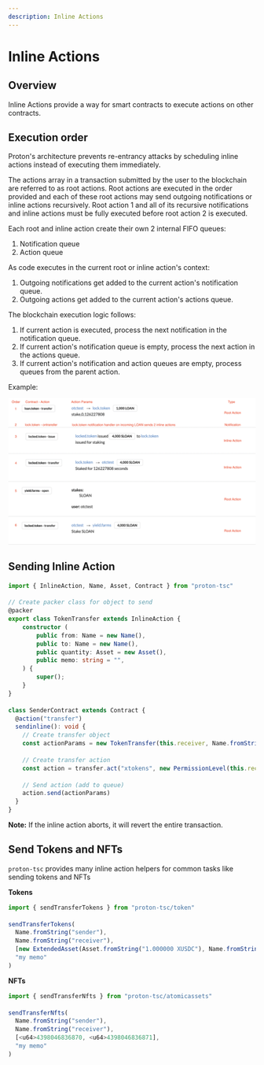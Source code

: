 ```yaml
---
description: Inline Actions
---
```



# Inline Actions

## Overview

Inline Actions provide a way for smart contracts to execute actions on other contracts.

## Execution order

Proton's architecture prevents re-entrancy attacks by scheduling inline actions instead of executing them immediately. 

The actions array in a transaction submitted by the user to the blockchain are referred to as root actions. Root actions are executed in the order provided and each of these root actions may send outgoing notifications or inline actions recursively. Root action 1 and all of its recursive notifications and inline actions must be fully executed before root action 2 is executed.

Each root and inline action create their own 2 internal FIFO queues:
1. Notification queue
2. Action queue

As code executes in the current root or inline action's context:
1. Outgoing notifications get added to the current action's notification queue.
2. Outgoing actions get added to the current action's actions queue.

The blockchain execution logic follows:
1. If current action is executed, process the next notification in the notification queue.
2. If current action's notification queue is empty, process the next action in the actions queue.
3. If current action's notification and action queues are empty, process queues from the parent action.

Example:

<img src="./images/executionOrder.png">

## Sending Inline Action

```ts
import { InlineAction, Name, Asset, Contract } from "proton-tsc"

// Create packer class for object to send
@packer
export class TokenTransfer extends InlineAction {
    constructor (
        public from: Name = new Name(),
        public to: Name = new Name(),
        public quantity: Asset = new Asset(),
        public memo: string = "",
    ) {
        super();
    }
}

class SenderContract extends Contract {
  @action("transfer")
  sendinline(): void {
    // Create transfer object
    const actionParams = new TokenTransfer(this.receiver, Name.fromString("receiver"), Asset.fromString("1.000000 XUSDC"), "memo")

    // Create transfer action
    const action = transfer.act("xtokens", new PermissionLevel(this.receiver))

    // Send action (add to queue)
    action.send(actionParams)
  }
}
```

**Note:** If the inline action aborts, it will revert the entire transaction.


## Send Tokens and NFTs

`proton-tsc` provides many inline action helpers for common tasks like sending tokens and NFTs

**Tokens**
```ts
import { sendTransferTokens } from "proton-tsc/token"

sendTransferTokens(
  Name.fromString("sender"),
  Name.fromString("receiver"),
  [new ExtendedAsset(Asset.fromString("1.000000 XUSDC"), Name.fromString("xtokens"))],
  "my memo"
)
```

**NFTs**
```ts
import { sendTransferNfts } from "proton-tsc/atomicassets"

sendTransferNfts(
  Name.fromString("sender"),
  Name.fromString("receiver"),
  [<u64>4398046836870, <u64>4398046836871],
  "my memo"
)
```